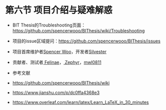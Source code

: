 # 第六节 项目介绍与疑难解惑

* BIT Thesis的Troubleshooting页面：https://github.com/spencerwooo/BIThesis/wiki/Troubleshooting

* 项目的issue区域提问：https://github.com/spencerwooo/BIThesis/issues

* 项目首席维护者[Spencer Woo](https://github.com/spencerwooo)，开发者[Silvester](https://github.com/Silverster98)

* 贡献者、测试者[ Felinae](https://github.com/felinae98)，[ Zephyr](https://github.com/Zephyr1106)，[mwl0811](https://github.com/mwl0811)

* 参考文献

* https://github.com/spencerwooo/BIThesis/wiki

* https://www.jianshu.com/p/dc0ffa4368e3

* https://www.overleaf.com/learn/latex/Learn_LaTeX_in_30_minutes

